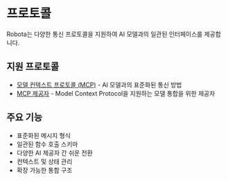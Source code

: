 # 프로토콜

Robota는 다양한 통신 프로토콜을 지원하여 AI 모델과의 일관된 인터페이스를 제공합니다.

## 지원 프로토콜

- [모델 컨텍스트 프로토콜 (MCP)](model-context-protocol.md) - AI 모델과의 표준화된 통신 방법
- [MCP 제공자](mcp-provider.md) - Model Context Protocol을 지원하는 모델 통합을 위한 제공자

## 주요 기능

- 표준화된 메시지 형식
- 일관된 함수 호출 스키마
- 다양한 AI 제공자 간 쉬운 전환
- 컨텍스트 및 상태 관리
- 확장 가능한 통합 구조 